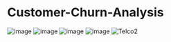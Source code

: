 # Customer-Churn-Analysis
![image](https://user-images.githubusercontent.com/94734991/169542181-d999bb50-734e-4815-a8c8-120bd2b78192.png)
![image](https://user-images.githubusercontent.com/94734991/169542482-6ea7fe5f-0119-4c1a-bc0e-2e70b0a4a6ac.png) ![image](https://user-images.githubusercontent.com/94734991/169542696-c719caf3-2a8f-41ba-a472-4a0659d83dfc.png)
![image](https://user-images.githubusercontent.com/94734991/169542997-05ec31cc-ae5a-4605-a9e8-5cdb144e6fd1.png)
![Telco2](https://user-images.githubusercontent.com/94734991/169543191-82be66a9-b86f-4941-85dd-7f523f596e6d.jpg)

